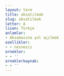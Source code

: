 ```yaml
---
layout: term
title: aksatılmak
slug: aksatilmak
letter: A
lisan: Türkçe
anlamlar:
- Aksamasına yol açılmak
ozellikler:
- - nesnesiz
ornekler:
- - ''
orneklerkaynak:
- - ''
---
```

